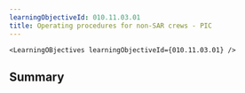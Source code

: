 ```yaml
---
learningObjectiveId: 010.11.03.01
title: Operating procedures for non-SAR crews - PIC
---
```


```tsx eval
<LearningOBjectives learningObjectiveId={010.11.03.01} />
```

## Summary
